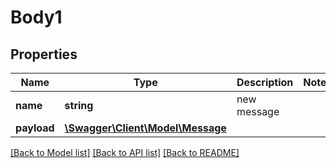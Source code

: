 # Body1

## Properties
Name | Type | Description | Notes
------------ | ------------- | ------------- | -------------
**name** | **string** | new message | 
**payload** | [**\Swagger\Client\Model\Message**](Message.md) |  | 

[[Back to Model list]](../../README.md#documentation-for-models) [[Back to API list]](../../README.md#documentation-for-api-endpoints) [[Back to README]](../../README.md)

